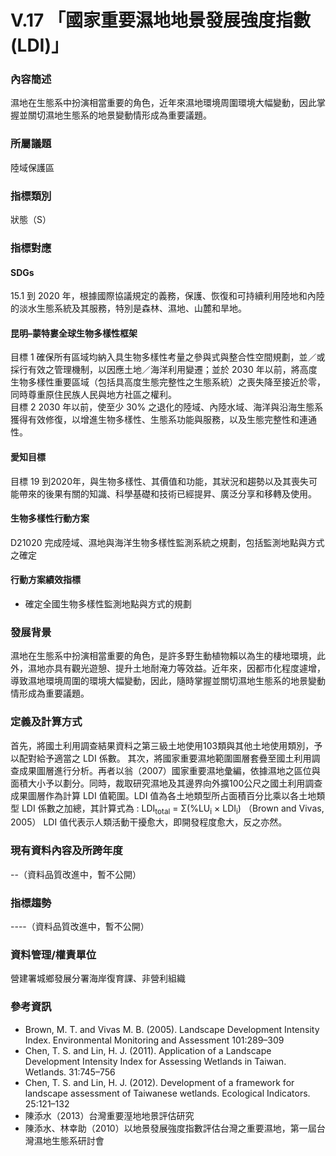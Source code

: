 # V.17 「國家重要濕地地景發展強度指數(LDI)」

### 內容簡述
濕地在生態系中扮演相當重要的角色，近年來濕地環境周圍環境大幅變動，因此掌握並關切濕地生態系的地景變動情形成為重要議題。

### 所屬議題
陸域保護區
### 指標類別
狀態（S）
### 指標對應
#### SDGs
15.1
到 2020 年，根據國際協議規定的義務，保護、恢復和可持續利用陸地和內陸的淡水生態系統及其服務，特別是森林、濕地、山麓和旱地。
#### 昆明–蒙特婁全球生物多樣性框架
目標 1
確保所有區域均納入具生物多樣性考量之參與式與整合性空間規劃，並／或採行有效之管理機制，以因應土地／海洋利用變遷；並於 2030 年以前，將高度生物多樣性重要區域（包括具高度生態完整性之生態系統）之喪失降至接近於零，同時尊重原住民族人民與地方社區之權利。<br>
目標 2
2030 年以前，使至少 30% 之退化的陸域、內陸水域、海洋與沿海生態系獲得有效修復，以增進生物多樣性、生態系功能與服務，以及生態完整性和連通性。<br>
#### 愛知目標
目標 19
到2020年，與生物多樣性、其價值和功能，其狀況和趨勢以及其喪失可能帶來的後果有關的知識、科學基礎和技術已經提昇、廣泛分享和移轉及使用。
#### 生物多樣性行動方案
D21020 完成陸域、濕地與海洋生物多樣性監測系統之規劃，包括監測地點與方式之確定
#### 行動方案績效指標
* 確定全國生物多樣性監測地點與方式的規劃
### 發展背景
濕地在生態系中扮演相當重要的角色，是許多野生動植物賴以為生的棲地環境，此外，濕地亦具有觀光遊憩、提升土地耐淹力等效益。近年來，因都市化程度遽增，導致濕地環境周圍的環境大幅變動，因此，隨時掌握並關切濕地生態系的地景變動情形成為重要議題。
### 定義及計算方式
首先，將國土利用調查結果資料之第三級土地使用103類與其他土地使用類別，予以配對給予適當之 LDI 係數。
其次，將國家重要濕地範圍圖層套疊至國土利用調查成果圖層進行分析。再者以翁（2007）國家重要濕地彙編，依據濕地之區位與面積大小予以劃分。同時，裁取研究濕地及其邊界向外擴100公尺之國土利用調查成果圖層作為計算 LDI 值範圍。LDI 值為各土地類型所占面積百分比乘以各土地類型 LDI 係數之加總，其計算式為 :
LDI<sub>total</sub> = Σ(%LU<sub>i</sub> × LDI<sub>i</sub>) （Brown and Vivas, 2005）
LDI 值代表示人類活動干擾愈大，即開發程度愈大，反之亦然。
### 現有資料內容及所跨年度
--（資料品質改進中，暫不公開）
### 指標趨勢
----（資料品質改進中，暫不公開）
### 資料管理/權責單位
營建署城鄉發展分署海岸復育課、非營利組織
### 參考資訊
* Brown, M. T. and Vivas M. B. (2005). Landscape Development Intensity Index. Environmental Monitoring and Assessment 101:289–309
* Chen, T. S. and Lin, H. J. (2011). Application of a Landscape Development Intensity Index for Assessing Wetlands in Taiwan. Wetlands. 31:745–756
* Chen, T. S. and Lin, H. J. (2012). Development of a framework for landscape assessment of Taiwanese wetlands. Ecological Indicators. 25:121–132
* 陳添水（2013）台灣重要溼地地景評估研究
* 陳添水、林幸助（2010）以地景發展強度指數評估台灣之重要濕地，第一屆台灣濕地生態系研討會
